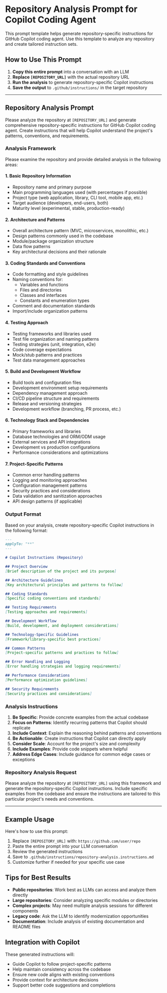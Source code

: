 # Repository Analysis Prompt for Copilot Coding Agent

This prompt template helps generate repository-specific instructions for GitHub Copilot coding agent. Use this template to analyze any repository and create tailored instruction sets.

## How to Use This Prompt

1. **Copy this entire prompt** into a conversation with an LLM
2. **Replace `[REPOSITORY_URL]`** with the actual repository URL
3. **Run the analysis** to generate repository-specific Copilot instructions
4. **Save the output** to `.github/instructions/` in the target repository

---

## Repository Analysis Prompt

Please analyze the repository at `[REPOSITORY_URL]` and generate comprehensive repository-specific instructions for GitHub Copilot coding agent. Create instructions that will help Copilot understand the project's patterns, conventions, and requirements.

### Analysis Framework

Please examine the repository and provide detailed analysis in the following areas:

#### 1. Basic Repository Information

- Repository name and primary purpose
- Main programming languages used (with percentages if possible)
- Project type (web application, library, CLI tool, mobile app, etc.)
- Target audience (developers, end-users, both)
- Maturity level (experimental, stable, production-ready)

#### 2. Architecture and Patterns

- Overall architecture pattern (MVC, microservices, monolithic, etc.)
- Design patterns commonly used in the codebase
- Module/package organization structure
- Data flow patterns
- Key architectural decisions and their rationale

#### 3. Coding Standards and Conventions

- Code formatting and style guidelines
- Naming conventions for:
  - Variables and functions
  - Files and directories
  - Classes and interfaces
  - Constants and enumeration types
- Comment and documentation standards
- Import/include organization patterns

#### 4. Testing Approach

- Testing frameworks and libraries used
- Test file organization and naming patterns
- Testing strategies (unit, integration, e2e)
- Code coverage expectations
- Mock/stub patterns and practices
- Test data management approaches

#### 5. Build and Development Workflow

- Build tools and configuration files
- Development environment setup requirements
- Dependency management approach
- CI/CD pipeline structure and requirements
- Release and versioning strategies
- Development workflow (branching, PR process, etc.)

#### 6. Technology Stack and Dependencies

- Primary frameworks and libraries
- Database technologies and ORM/ODM usage
- External services and API integrations
- Development vs production configurations
- Performance considerations and optimizations

#### 7. Project-Specific Patterns

- Common error handling patterns
- Logging and monitoring approaches
- Configuration management patterns
- Security practices and considerations
- Data validation and sanitization approaches
- API design patterns (if applicable)

### Output Format

Based on your analysis, create repository-specific Copilot instructions in the following format:

```markdown
---
applyTo: "**"
---

# Copilot Instructions (Repository)

## Project Overview
[Brief description of the project and its purpose]

## Architecture Guidelines
[Key architectural principles and patterns to follow]

## Coding Standards
[Specific coding conventions and standards]

## Testing Requirements
[Testing approaches and requirements]

## Development Workflow
[Build, development, and deployment considerations]

## Technology-Specific Guidelines
[Framework/library-specific best practices]

## Common Patterns
[Project-specific patterns and practices to follow]

## Error Handling and Logging
[Error handling strategies and logging requirements]

## Performance Considerations
[Performance optimization guidelines]

## Security Requirements
[Security practices and considerations]
```

### Analysis Instructions

1. **Be Specific**: Provide concrete examples from the actual codebase
2. **Focus on Patterns**: Identify recurring patterns that Copilot should replicate
3. **Include Context**: Explain the reasoning behind patterns and conventions
4. **Be Actionable**: Create instructions that Copilot can directly apply
5. **Consider Scale**: Account for the project's size and complexity
6. **Include Examples**: Provide code snippets where helpful
7. **Address Edge Cases**: Include guidance for common edge cases or exceptions

### Repository Analysis Request

Please analyze the repository at `[REPOSITORY_URL]` using this framework and generate the repository-specific Copilot instructions. Include specific examples from the codebase and ensure the instructions are tailored to this particular project's needs and conventions.

---

## Example Usage

Here's how to use this prompt:

1. Replace `[REPOSITORY_URL]` with: `https://github.com/user/repo`
2. Paste the entire prompt into your LLM conversation
3. Review the generated instructions
4. Save to `.github/instructions/repository-analysis.instructions.md`
5. Customize further if needed for your specific use case

## Tips for Best Results

- **Public repositories**: Work best as LLMs can access and analyze them directly
- **Large repositories**: Consider analyzing specific modules or directories
- **Complex projects**: May need multiple analysis sessions for different components
- **Legacy code**: Ask the LLM to identify modernization opportunities
- **Documentation**: Include analysis of existing documentation and README files

## Integration with Copilot

These generated instructions will:

- Guide Copilot to follow project-specific patterns
- Help maintain consistency across the codebase
- Ensure new code aligns with existing conventions
- Provide context for architecture decisions
- Support better code suggestions and completions
